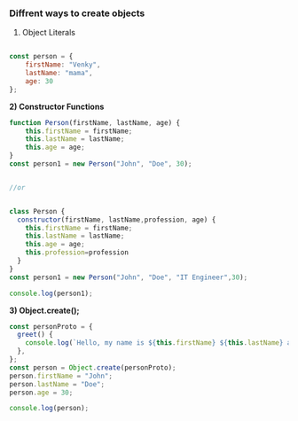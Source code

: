 ### Diffrent ways to create objects


1) Object Literals

```js

const person = {
    firstName: "Venky",
    lastName: "mama",
    age: 30
};
```

**2) Constructor Functions**

```js
function Person(firstName, lastName, age) {
    this.firstName = firstName;
    this.lastName = lastName;
    this.age = age;
}
const person1 = new Person("John", "Doe", 30);


//or


class Person {
  constructor(firstName, lastName,profession, age) {
    this.firstName = firstName;
    this.lastName = lastName;
    this.age = age;
    this.profession=profession
  }
}
const person1 = new Person("John", "Doe", "IT Engineer",30);

console.log(person1);
```
**3) Object.create();**

```js
const personProto = {
  greet() {
    console.log(`Hello, my name is ${this.firstName} ${this.lastName} and age is ${this.age}`);
  },
};
const person = Object.create(personProto);
person.firstName = "John";
person.lastName = "Doe";
person.age = 30;

console.log(person);
```





